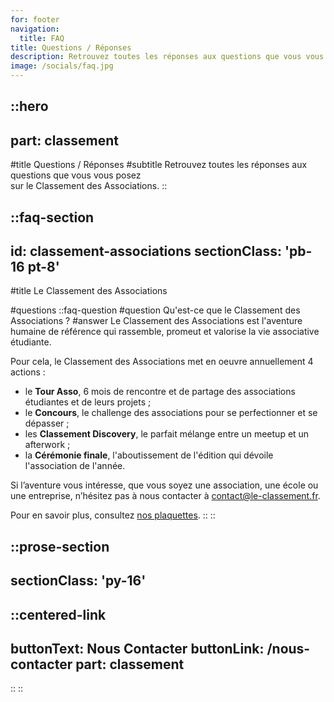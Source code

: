 ```yaml
---
for: footer
navigation:
  title: FAQ
title: Questions / Réponses
description: Retrouvez toutes les réponses aux questions que vous vous posez sur le Classement des Associations.
image: /socials/faq.jpg
---
```


::hero
---
part: classement
---
#title
Questions / Réponses
#subtitle
Retrouvez toutes les réponses aux questions que vous vous posez<br />sur le Classement des Associations.
::

::faq-section
---
id: classement-associations
sectionClass: 'pb-16 pt-8'
---
#title
Le Classement des Associations

#questions
  ::faq-question
  #question
  Qu'est-ce que le Classement des Associations ?
  #answer
  Le Classement des Associations est l'aventure humaine de référence qui rassemble, promeut et valorise la vie associative étudiante.

  Pour cela, le Classement des Associations met en oeuvre annuellement 4 actions :

  - le **Tour Asso**, 6 mois de rencontre et de partage des associations étudiantes et de leurs projets ;
  - le **Concours**, le challenge des associations pour se perfectionner et se dépasser ;
  - les **Classement Discovery**, le parfait mélange entre un meetup et un afterwork ; 
  - la **Cérémonie finale**, l'aboutissement de l'édition qui dévoile l'association de l'année.

  Si l’aventure vous intéresse, que vous soyez une association, une école ou une entreprise, n’hésitez pas à nous contacter à contact@le-classement.fr.

  Pour en savoir plus, consultez [nos plaquettes](/le-pense-bete).
  ::
::

::prose-section
---
sectionClass: 'py-16'
---
  ::centered-link
  ---
  buttonText: Nous Contacter
  buttonLink: /nous-contacter
  part: classement
  ---
  ::
::
